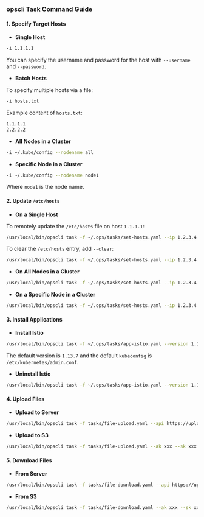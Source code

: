 ### opscli Task Command Guide

#### 1. **Specify Target Hosts**

- **Single Host**

```bash
-i 1.1.1.1
```

You can specify the username and password for the host with `--username` and `--password`.

- **Batch Hosts**

To specify multiple hosts via a file:

```bash
-i hosts.txt
```

Example content of `hosts.txt`:

```bash
1.1.1.1
2.2.2.2
```

- **All Nodes in a Cluster**

```bash
-i ~/.kube/config --nodename all
```

- **Specific Node in a Cluster**

```bash
-i ~/.kube/config --nodename node1
```

Where `node1` is the node name.

#### 2. **Update `/etc/hosts`**

- **On a Single Host**

To remotely update the `/etc/hosts` file on host `1.1.1.1`:

```bash
/usr/local/bin/opscli task -f ~/.ops/tasks/set-hosts.yaml --ip 1.2.3.4 --domain test.com --i 1.1.1.1 --port 2222 --username root
```

To clear the `/etc/hosts` entry, add `--clear`:

```bash
/usr/local/bin/opscli task -f ~/.ops/tasks/set-hosts.yaml --ip 1.2.3.4 --domain test.com --i 1.1.1.1 --clear
```

- **On All Nodes in a Cluster**

```bash
/usr/local/bin/opscli task -f ~/.ops/tasks/set-hosts.yaml --ip 1.2.3.4 --domain test.com --i ~/.kube/config --nodename all
```

- **On a Specific Node in a Cluster**

```bash
/usr/local/bin/opscli task -f ~/.ops/tasks/set-hosts.yaml --ip 1.2.3.4 --domain test.com --i ~/.kube/config --nodename node1
```

#### 3. **Install Applications**

- **Install Istio**

```bash
/usr/local/bin/opscli task -f ~/.ops/tasks/app-istio.yaml --version 1.13.7 --kubeconfig /etc/kubernetes/admin.conf
```

The default version is `1.13.7` and the default `kubeconfig` is `/etc/kubernetes/admin.conf`.

- **Uninstall Istio**

```bash
/usr/local/bin/opscli task -f ~/.ops/tasks/app-istio.yaml --version 1.13.7 --kubeconfig /etc/kubernetes/admin.conf --action delete
```

#### 4. **Upload Files**

- **Upload to Server**

```bash
/usr/local/bin/opscli task -f tasks/file-upload.yaml --api https://uploadapi.chenshaowen.com/api/v1/files --localfile dockerfile
```

- **Upload to S3**

```bash
/usr/local/bin/opscli task -f tasks/file-upload.yaml --ak xxx --sk xxx --region beijing --endpoint ks3-cn-beijing.ksyun.com --bucket xxx --localfile dockerfile --remotefile s3://dockerfile
```

#### 5. **Download Files**

- **From Server**

```bash
/usr/local/bin/opscli task -f tasks/file-download.yaml --api https://uploadapi.chenshaowen.com/api/v1/files --aeskey <AES_KEY> --remotefile <URL> --localfile dockerfile1
```

- **From S3**

```bash
/usr/local/bin/opscli task -f tasks/file-download.yaml --ak xxx --sk xxx --region beijing --endpoint ks3-cn-beijing.ksyun.com --bucket xxx --localfile dockerfile2 --remotefile s3://dockerfile
```
